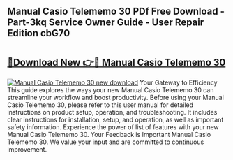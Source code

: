 ## Manual Casio Telememo 30 PDf Free Download - Part-3kq Service Owner Guide - User Repair Edition cbG70

# <h2><a href="http://bc28539.oget.top/?id=Manual+Casio+Telememo+30">🔗Download New 👉🔴 Manual Casio Telememo 30</a></h2>

[![Manual Casio Telememo 30 new download](https://i.imgur.com/5g1atiW.png)](http://bc28539.oget.top/?id=Manual+Casio+Telememo+30)
Your Gateway to Efficiency This guide explores the ways your new Manual Casio Telememo 30 can streamline your workflow and boost productivity. Before using your Manual Casio Telememo 30, please refer to this user manual for detailed instructions on product setup, operation, and troubleshooting. It includes clear instructions for installation, setup, and operation, as well as important safety information. Experience the power of list of features with your new Manual Casio Telememo 30. Your Feedback is Important Manual Casio Telememo 30. We value your input and are committed to continuous improvement.
